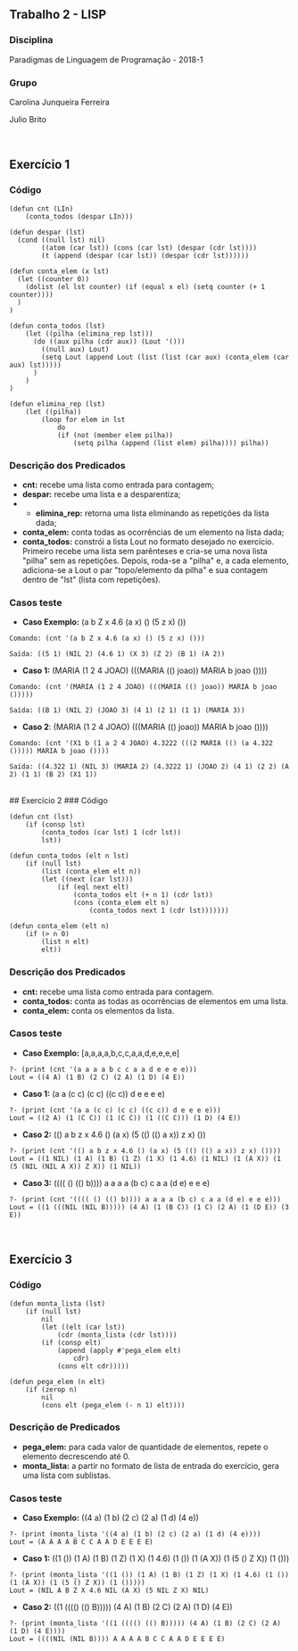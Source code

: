 ## Trabalho 2 - LISP

### Disciplina
Paradigmas de Linguagem de Programação - 2018-1

### Grupo
Carolina Junqueira Ferreira

Julio Brito

<br>

## Exercício 1
### Código

```
(defun cnt (LIn)
    (conta_todos (despar LIn)))

(defun despar (lst)
  (cond ((null lst) nil)
        ((atom (car lst)) (cons (car lst) (despar (cdr lst))))
        (t (append (despar (car lst)) (despar (cdr lst))))))

(defun conta_elem (x lst)
  (let ((counter 0))
    (dolist (el lst counter) (if (equal x el) (setq counter (+ 1 counter))))
  )
)

(defun conta_todos (lst)
    (let ((pilha (elimina_rep lst)))
      (do ((aux pilha (cdr aux)) (Lout '()))
        ((null aux) Lout)
        (setq Lout (append Lout (list (list (car aux) (conta_elem (car aux) lst)))))
      )
    )
)

(defun elimina_rep (lst)
    (let ((pilha))
        (loop for elem in lst
            do
            (if (not (member elem pilha))
                (setq pilha (append (list elem) pilha)))) pilha))
```

### Descrição dos Predicados
* **cnt:** recebe uma lista como entrada para contagem;
* **despar:** recebe uma lista e a desparentiza;
* * **elimina_rep:** retorna uma lista eliminando as repetições da lista dada;
* **conta_elem:** conta todas as ocorrências de um elemento na lista dada;
* **conta_todos:** constrói a lista Lout no formato desejado no exercício. Primeiro recebe uma lista sem parênteses e cria-se uma nova lista "pilha" sem as repetições. Depois, roda-se a "pilha" e, a cada elemento, adiciona-se a Lout o par "topo/elemento da pilha" e sua contagem dentro de "lst" (lista com repetições).

### Casos teste

* **Caso Exemplo:** (a b Z x 4.6 (a x) () (5 z x) ())

```
Comando: (cnt '(a b Z x 4.6 (a x) () (5 z x) ()))

Saída: ((5 1) (NIL 2) (4.6 1) (X 3) (Z 2) (B 1) (A 2))

```

* **Caso 1:** (MARIA (1 2 4 JOAO) (((MARIA (() joao)) MARIA b joao ())))

```
Comando: (cnt '(MARIA (1 2 4 JOAO) (((MARIA (() joao)) MARIA b joao ()))))

Saída: ((B 1) (NIL 2) (JOAO 3) (4 1) (2 1) (1 1) (MARIA 3))
```

* **Caso 2**: (MARIA (1 2 4 JOAO) (((MARIA (() joao)) MARIA b joao ())))

```
Comando: (cnt '(X1 b (1 a 2 4 JOAO) 4.3222 (((2 MARIA (() (a 4.322 ())))) MARIA b joao ())))

Saída: ((4.322 1) (NIL 3) (MARIA 2) (4.3222 1) (JOAO 2) (4 1) (2 2) (A 2) (1 1) (B 2) (X1 1))
```

<br>
## Exercício 2
### Código

```
(defun cnt (lst)
	(if (consp lst)
		(conta_todos (car lst) 1 (cdr lst))
		lst))

(defun conta_todos (elt n lst)
	(if (null lst)
		(list (conta_elem elt n))
		(let ((next (car lst)))
			(if (eql next elt)
				(conta_todos elt (+ n 1) (cdr lst))
				(cons (conta_elem elt n)
					(conta_todos next 1 (cdr lst)))))))

(defun conta_elem (elt n)
	(if (> n 0)
		(list n elt)
		elt))

```

### Descrição dos Predicados
* **cnt:** recebe uma lista como entrada para contagem.
* **conta_todos:** conta as todas as ocorrências de elementos em uma lista.
* **conta_elem:** conta os elementos da lista.


### Casos teste

* **Caso Exemplo:** [a,a,a,a,b,c,c,a,a,d,e,e,e,e]

```
?- (print (cnt '(a a a a b c c a a d e e e e)))
Lout = ((4 A) (1 B) (2 C) (2 A) (1 D) (4 E))

```

* **Caso 1:** (a a (c c) (c c) ((c c)) d e e e e)

```
?- (print (cnt '(a a (c c) (c c) ((c c)) d e e e e)))
Lout = ((2 A) (1 (C C)) (1 (C C)) (1 ((C C))) (1 D) (4 E))

```

* **Caso 2:** (() a b z x 4.6 () (a x) (5 (() (() a x)) z x) ())

```
?- (print (cnt '(() a b z x 4.6 () (a x) (5 (() (() a x)) z x) ())))
Lout = ((1 NIL) (1 A) (1 B) (1 Z) (1 X) (1 4.6) (1 NIL) (1 (A X)) (1 (5 (NIL (NIL A X)) Z X)) (1 NIL))

```

* **Caso 3:** (((( () (() b)))) a a a a (b c) c a a (d e) e e e)

```
?- (print (cnt '(((( () (() b)))) a a a a (b c) c a a (d e) e e e)))
Lout = ((1 (((NIL (NIL B))))) (4 A) (1 (B C)) (1 C) (2 A) (1 (D E)) (3 E))

```

<br>

## Exercício 3
### Código

```
(defun monta_lista (lst)
	(if (null lst)
		nil
		(let ((elt (car lst))
			(cdr (monta_lista (cdr lst))))
		(if (consp elt)
			(append (apply #'pega_elem elt)
				cdr)
			(cons elt cdr)))))

(defun pega_elem (n elt)
	(if (zerop n)
		nil
		(cons elt (pega_elem (- n 1) elt))))

```

### Descrição de Predicados
* **pega_elem:** para cada valor de quantidade de elementos, repete o elemento decrescendo até 0.
* **monta_lista:** a partir no formato de lista de entrada do exercício, gera uma lista com sublistas.

### Casos teste
* **Caso Exemplo:** ((4 a) (1 b) (2 c) (2 a) (1 d) (4 e))


```
?- (print (monta_lista '((4 a) (1 b) (2 c) (2 a) (1 d) (4 e))))
Lout = (A A A A B C C A A D E E E E)

```

* **Caso 1:** ((1 ()) (1 A) (1 B) (1 Z) (1 X) (1 4.6) (1 ()) (1 (A X)) (1 (5 () Z X)) (1 ()))

```
?- (print (monta_lista '((1 ()) (1 A) (1 B) (1 Z) (1 X) (1 4.6) (1 ()) (1 (A X)) (1 (5 () Z X)) (1 ()))))
Lout = (NIL A B Z X 4.6 NIL (A X) (5 NIL Z X) NIL)

```

* **Caso 2:** ((1 (((() (() B))))) (4 A) (1 B) (2 C) (2 A) (1 D) (4 E))

```
?- (print (monta_lista '((1 (((() (() B))))) (4 A) (1 B) (2 C) (2 A) (1 D) (4 E))))
Lout = ((((NIL (NIL B)))) A A A A B C C A A D E E E E)

```
